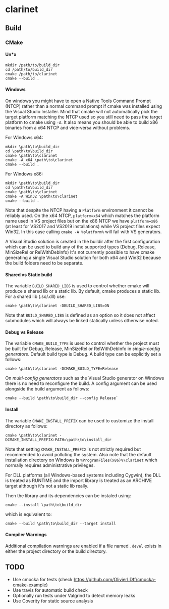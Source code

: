 # clarinet

## Build

### CMake

#### Un*x

```
mkdir /path/to/build_dir 
cd /path/to/build_dir
cmake /path/to/clarinet
cmake --build .
```

#### Windows

On windows you might have to open a Native Tools Command Prompt (NTCP) rather than a normal command prompt if cmake was 
installed using the Visual Studio Installer. Mind that cmake will not automatically pick the target platform matching 
the NTCP used so you still need to pass the target platform to cmake using `-A`. It also means you should be able to 
build x86 binaries from a x64 NTCP and vice-versa without problems.

For Windows x64:

```
mkdir \path\to\build_dir 
cd \path\to\build_dir
cmake \path\to\clarinet
cmake -A x64 \path\to\clarinet 
cmake --build .
```

For Windows x86:

```
mkdir \path\to\build_dir 
cd \path\to\build_dir
cmake \path\to\clarinet
cmake -A Win32 \path\to\clarinet 
cmake --build .
```

Note that despite the NTCP having a `Platform` environment it cannot be reliably used. On the x64 NTCP, `platform=x64` 
which matches the platform name used in VS project files but on the x86 NTCP we have `platform=x86` (at least for 
VS2017 and VS2019 installations) while VS project files expect Win32. In this case calling `cmake -A %platform%` will 
fail with VS generators.

A Visual Studio solution is created in the buildir after the first configuration which can be used to build any of the 
supported types (Debug, Release, MinSizeRel or RelWithDebInfo)
It's not currently possible to have cmake generating a single Visual Studio solution for both x64 and Win32 because the 
build folders need to be separate.

#### Shared vs Static build

The variable `BUILD_SHARED_LIBS` is used to control whether cmake will produce a shared lib or a static lib. 
By default, cmake produces a static lib. For a shared lib (.so/.dll) use:

```
cmake \path\to\clarinet -DBUILD_SHARED_LIBS=ON
``` 
 
Note that `BUILD_SHARED_LIBS` is defined as an option so it does not affect submodules which will always be linked 
statically unless otherwise noted.

#### Debug vs Release

The variable `CMAKE_BUILD_TYPE` is used to control whether the project must be built for Debug, Release, MinSizeRel or 
RelWithDebInfo in *single-config generators*. Default build type is Debug. A build type can be explicitly set a follows: 

```
cmake \path\to\clarinet -DCMAKE_BUILD_TYPE=Release
```

On *multi-config generators* such as the Visual Studio generator on Windows there is no need to reconfigure the build.
A config argument can be used alongside the build argument as follows:

```
cmake --build \path\to\build_dir --config Release`
```

#### Install

The variable `CMAKE_INSTALL_PREFIX` can be used to customize the install directory as follows:

```
cmake \path\to\clarinet -DCMAKE_INSTALL_PREFIX:PATH=\path\to\install_dir 
```

Note that setting `CMAKE_INSTALL_PREFIX` is not strictly required but recommended to avoid polluting the system. 
Also note that the default installation directory on Windows is `%ProgramFiles(x86)%\clarinet` which normally requires 
administrative privileges.

For DLL platforms (all Windows-based systems including Cygwin), the DLL is treated as RUNTIME and the import library is 
treated as an ARCHIVE target although it's not a static lib really.

Then the library and its dependencies can be instaled using:

```
cmake --install \path\to\build_dir
```

which is equivalent to:

```
cmake --build \path\to\build_dir --target install
```

#### Compiler Warnings

Additional compilation warnings are enabled if a file named `.devel` exists in either the project directory or the build 
directory.


## TODO

- Use cmocka for tests (check https://github.com/OlivierLDff/cmocka-cmake-example)
- Use travis for automatic build check
- Optionally run tests under Valgrind to detect memory leaks
- Use Coverity for static source analysis